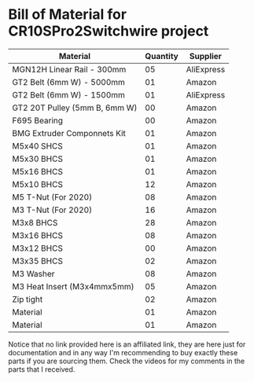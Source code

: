 # Bill of Material for CR10SPro2Switchwire project

| Material  | Quantity | Supplier |
| ------------- | ------------- | ------------- |
| MGN12H Linear Rail - 300mm  | 05 | AliExpress |
| GT2 Belt (6mm W) - 5000mm | 01  | Amazon |
| GT2 Belt (6mm W) - 1500mm | 01  | AliExpress |
| GT2 20T Pulley (5mm B, 6mm W) | 00  | Amazon |
| F695 Bearing | 00  | Amazon |
| BMG Extruder Componnets Kit | 01  | Amazon |
| M5x40 SHCS | 01  | Amazon |
| M5x30 BHCS | 01  | Amazon |
| M5x16 BHCS | 01  | Amazon |
| M5x10 BHCS | 12  | Amazon |
| M5 T-Nut (For 2020) | 08  | Amazon |
| M3 T-Nut (For 2020) | 16  | Amazon |
| M3x8 BHCS | 28  | Amazon |
| M3x16 BHCS | 08  | Amazon |
| M3x12 BHCS | 00  | Amazon |
| M3x35 BHCS | 02  | Amazon |
| M3 Washer | 08  | Amazon |
| M3 Heat Insert (M3x4mmx5mm) | 05  | Amazon |
| Zip  tight | 02  | Amazon |
| Material | 01  | Amazon |
| Material | 01  | Amazon |


Notice that no link provided here is an affiliated link, they are here just for documentation and in any way I'm recommending to buy exactly these parts if you are sourcing them. Check the videos for my comments in the parts that I received.